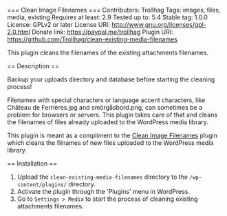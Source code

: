 === Clean Image Filenames ===
Contributors: Trollhag
Tags: images, files, media, existing
Requires at least: 2.9
Tested up to: 5.4
Stable tag: 1.0.0
License: GPLv2 or later
License URI: http://www.gnu.org/licenses/gpl-2.0.html
Donate link: https://paypal.me/trollhag
Plugin URI: https://github.com/Trollhag/clean-existing-media-filenames

This plugin cleans the filenames of the existing attachments filenames.

== Description ==

Backup your uploads directory and database before starting the cleaning process!

Filenames with special characters or language accent characters, like Château de Ferrières.jpg and smörgåsbord.png, can sometimes be a problem for browsers or servers. This plugin takes care of that and cleans the filenames of files already uploaded to the WordPress media library. 

This plugin is meant as a compliment to the [Clean Image Filenames](https://wordpress.org/plugins/clean-image-filenames/) plugin which cleans the filnames of new files uploaded to the WordPress media library.

== Installation ==

1. Upload the `clean-existing-media-filenames` directory to the `/wp-content/plugins/` directory.
2. Activate the plugin through the 'Plugins' menu in WordPress.
3. Go to `Settings > Media` to start the process of cleaning existing attachments filenames.
